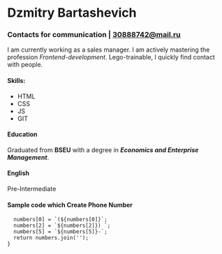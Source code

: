 # Dzmitry Bartashevich 
### Contacts for communication   |  30888742@mail.ru

I am currently working as a sales manager. I am actively mastering the profession *Frontend-development*. Lego-trainable, I quickly find contact with people.

#### Skills:
- HTML
- CSS
- JS
- GIT

#### Education
Graduated from **BSEU** with a degree in ***Economics and Enterprise Management***.

#### English 
Pre-Intermediate
#### Sample code which Create Phone Number
```function createPhoneNumber(numbers){
  numbers[0] = `(${numbers[0]}`;
  numbers[2] = `${numbers[2]}) `;
  numbers[5] = `${numbers[5]}-`;
  return numbers.join('');
}

